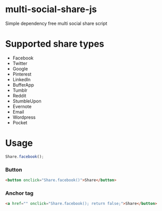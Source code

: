 # multi-social-share-js
Simple dependency free multi social share script

# Supported share types
- Facebook
- Twitter
- Google
- Pinterest
- LinkedIn
- BufferApp
- Tumblr
- Reddit
- StumbleUpon
- Evernote
- Email
- Wordpress
- Pocket

# Usage
```javascript
Share.facebook();
```
### Button

```html
<button onclick="Share.facebook()">Share</button>
```

### Anchor tag
```html
<a href="" onclick="Share.facebook(); return false;">Share</button>
```
